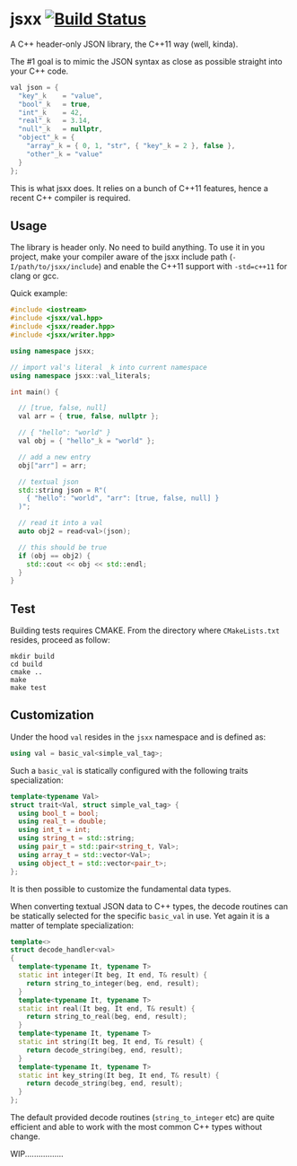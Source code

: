 jsxx [![Build Status](https://drone.io/github.com/metagoto/jsxx/status.png)](https://drone.io/github.com/metagoto/jsxx/latest)
====

A C++ header-only JSON library, the C++11 way (well, kinda).


The #1 goal is to mimic the JSON syntax as close as possible straight into your C++ code.

``` c++
val json = {
  "key"_k    = "value",
  "bool"_k   = true,
  "int"_k    = 42,
  "real"_k   = 3.14,
  "null"_k   = nullptr,
  "object"_k = {
    "array"_k = { 0, 1, "str", { "key"_k = 2 }, false },
    "other"_k = "value"
  }
};
```

This is what jsxx does. It relies on a bunch of C++11 features, hence a recent C++ compiler is required.


Usage
-----

The library is header only. No need to build anything. To use it in you project, make your compiler aware of the jsxx include path (`-I/path/to/jsxx/include`) and enable the C++11 support with `-std=c++11` for clang or gcc.

Quick example:

``` c++
#include <iostream>
#include <jsxx/val.hpp>
#include <jsxx/reader.hpp>
#include <jsxx/writer.hpp>

using namespace jsxx;

// import val's literal _k into current namespace
using namespace jsxx::val_literals;

int main() {

  // [true, false, null]
  val arr = { true, false, nullptr };

  // { "hello": "world" }
  val obj = { "hello"_k = "world" };

  // add a new entry
  obj["arr"] = arr;

  // textual json
  std::string json = R"(
    { "hello": "world", "arr": [true, false, null] }
  )";

  // read it into a val
  auto obj2 = read<val>(json);

  // this should be true
  if (obj == obj2) {
    std::cout << obj << std::endl;
  }
}
```


Test
----

Building tests requires CMAKE. From the directory where `CMakeLists.txt` resides, proceed as follow:

```
mkdir build
cd build
cmake ..
make
make test
```


Customization
-------------

Under the hood `val` resides in the `jsxx` namespace and is defined as:

``` c++
using val = basic_val<simple_val_tag>;
```

Such a `basic_val` is statically configured with the following traits specialization:

``` c++
template<typename Val>
struct trait<Val, struct simple_val_tag> {
  using bool_t = bool;
  using real_t = double;
  using int_t = int;
  using string_t = std::string;
  using pair_t = std::pair<string_t, Val>;
  using array_t = std::vector<Val>;
  using object_t = std::vector<pair_t>;
};
```

It is then possible to customize the fundamental data types.

When converting textual JSON data to C++ types, the decode routines can be statically selected for the specific `basic_val` in use. Yet again it is a matter of template specialization:

``` c++
template<>
struct decode_handler<val>
{
  template<typename It, typename T>
  static int integer(It beg, It end, T& result) {
    return string_to_integer(beg, end, result);
  }
  template<typename It, typename T>
  static int real(It beg, It end, T& result) {
    return string_to_real(beg, end, result);
  }
  template<typename It, typename T>
  static int string(It beg, It end, T& result) {
    return decode_string(beg, end, result);
  }
  template<typename It, typename T>
  static int key_string(It beg, It end, T& result) {
    return decode_string(beg, end, result);
  }
};
```

The default provided decode routines (`string_to_integer` etc) are quite efficient and able to work with the most common C++ types without change.


WIP.................

